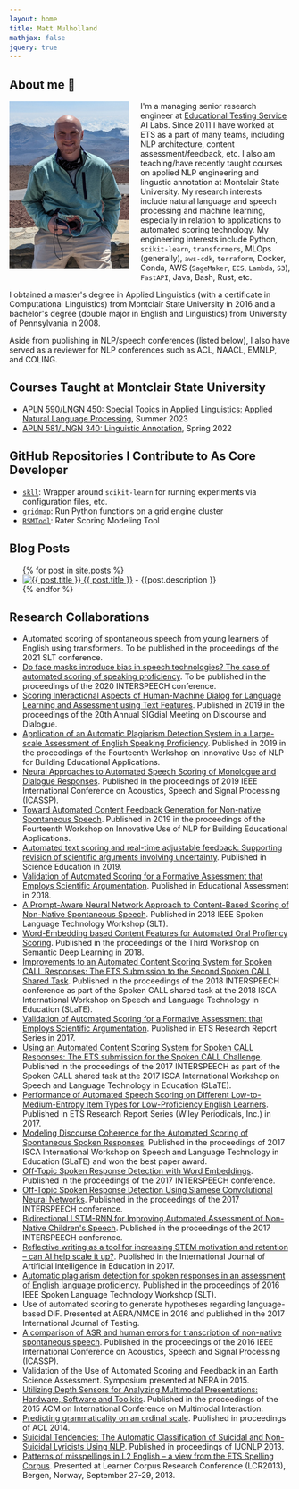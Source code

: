 ```yaml
---
layout: home
title: Matt Mulholland
mathjax: false
jquery: true
---
```


## About me 👋

<img align="left" width="215" height="300" style="padding-right: 20px; padding-bottom: 10px;" src="/assets/mattpic.jpg">

I'm a managing senior research engineer at
[Educational Testing Service](https://ets.org) AI Labs. Since 2011 I have
worked at ETS as a part of many teams, including NLP architecture, content
assessment/feedback, etc. I also am teaching/have recently taught courses on
applied NLP engineering and lingustic annotation at Montclair State
University. My research interests include natural language and speech
processing and machine learning, especially in relation to applications to
automated scoring technology. My engineering interests include Python,
`scikit-learn`, `transformers`, MLOps (generally), `aws-cdk`, `terraform`,
Docker, Conda, AWS (`SageMaker`, `ECS`, `Lambda`, `S3`), `FastAPI`, Java,
Bash, Rust, etc.

I obtained a master's degree in Applied Linguistics (with a certificate in
Computational Linguistics) from Montclair State University in 2016 and a
bachelor's degree (double major in English and Linguistics) from University of
Pennsylvania in 2008.

Aside from publishing in NLP/speech conferences (listed below), I also have
served as a reviewer for NLP conferences such as ACL, NAACL, EMNLP, and COLING.

<div id="instagram-feed1" class="instagram-feed"></div>

## Courses Taught at Montclair State University

- [APLN 590/LNGN 450: Special Topics in Applied Linguistics: Applied Natural Language Processing](http://catalog.montclair.edu/coursesaz/apln/), Summer 2023
- [APLN 581/LNGN 340: Linguistic Annotation](https://www.coursicle.com/montclair/courses/APLN/581/), Spring 2022

## GitHub Repositories I Contribute to As Core Developer

- [`skll`](https://github.com/EducationalTestingService/skll): Wrapper around
  `scikit-learn` for running experiments via configuration files, etc.
- [`gridmap`](https://github.com/pygridtools/gridmap): Run Python functions on a
  grid engine cluster
- [`RSMTool`](https://github.com/EducationalTestingService/rsmtool): Rater
  Scoring Modeling Tool

<div id="instagram-feed1" class="instagram-feed"></div>

## Blog Posts

<ul>
   {% for post in site.posts %}
   <li>
     <a href="{{ post.url }}"><img src="{{ post.picture }}" class="blog_image_icon" width="130" height="90" alt="{{ post.title }}">   {{ post.title }}</a>
     - {{post.description }}
   </li>
   {% endfor %}
</ul>

<div id="instagram-feed1" class="instagram-feed"></div>

## Research Collaborations

- Automated scoring of spontaneous speech from young learners of English using transformers. To be published in the proceedings of the 2021 SLT conference.
- <a href="https://isca-speech.org/archive/Interspeech_2020/pdfs/1264.pdf">Do face masks introduce bias in speech technologies? The case of automated scoring of speaking proficiency</a>. To be published in the proceedings of the 2020 INTERSPEECH conference.
- <a href="https://www.aclweb.org/anthology/W19-5913.pdf">Scoring Interactional Aspects of Human-Machine Dialog for Language Learning and Assessment using Text Features</a>. Published in 2019 in the proceedings of the 20th Annual SIGdial Meeting on Discourse and Dialogue.
- <a href="https://www.aclweb.org/anthology/W19-4445">Application of an Automatic Plagiarism Detection System in a Large-scale Assessment of English Speaking Proficiency</a>. Published in 2019 in the proceedings of the Fourteenth Workshop on Innovative Use of NLP for Building Educational Applications.
- <a href="https://ieeexplore.ieee.org/abstract/document/8683717">Neural Approaches to Automated Speech Scoring of Monologue and Dialogue Responses</a>. Published in the proceedings of 2019 IEEE International Conference on Acoustics, Speech and Signal Processing (ICASSP).
- <a href="https://www.aclweb.org/anthology/W19-4432">Toward Automated Content Feedback Generation for Non-native Spontaneous Speech</a>. Published in 2019 in the proceedings of the Fourteenth Workshop on Innovative Use of NLP for Building Educational Applications.
- <a href="https://onlinelibrary.wiley.com/doi/epdf/10.1002/sce.21504">Automated text scoring and real-time adjustable feedback: Supporting revision of scientific arguments involving uncertainty</a>. Published in Science Education in 2019.
- <a href="https://tandfonline.com/doi/full/10.1080/10627197.2018.1427570">Validation of Automated Scoring for a Formative Assessment that Employs Scientific Argumentation</a>. Published in Educational Assessment in 2018.
- <a href="https://www.researchgate.net/publication/331106079_A_Prompt-Aware_Neural_Network_Approach_to_Content-Based_Scoring_of_Non-Native_Spontaneous_Speech">A Prompt-Aware Neural Network Approach to Content-Based Scoring of Non-Native Spontaneous Speech</a>. Published in 2018 IEEE Spoken Language Technology Workshop (SLT).
- <a href="http://www.aclweb.org/anthology/W18-4002">Word-Embedding based Content Features for Automated Oral Profiency Scoring</a>. Published in the proceedings of the Third Workshop on Semantic Deep Learning in 2018.
- <a href="http://vikramr.com/pubs/CALL_task_IS2018.pdf">Improvements to an Automated Content Scoring System for Spoken CALL Responses: The ETS Submission to the Second Spoken CALL Shared Task</a>. Published in the proceedings of the 2018 INTERSPEECH conference as part of the Spoken CALL shared task at the 2018 ISCA International Workshop on Speech and Language Technology in Education (SLaTE).
- <a href="http://onlinelibrary.wiley.com/doi/10.1002/ets2.12139/full">Validation of Automated Scoring for a Formative Assessment that Employs Scientific Argumentation</a>. Published in ETS Research Report Series in 2017.
- <a href="https://regulus.unige.ch/spokencallsharedtask/Downloads/SLaTE_2017_paper_25.pdf">Using an Automated Content Scoring System for Spoken CALL Responses: The ETS submission for the Spoken CALL Challenge</a>. Published in the proceedings of the 2017 INTERSPEECH as part of the Spoken CALL shared task at the 2017 ISCA International Workshop on Speech and Language Technology in Education (SLaTE).
- <a href="https://onlinelibrary.wiley.com/doi/pdf/10.1002/ets2.12139">Performance of Automated Speech Scoring on Different Low-to-Medium-Entropy Item Types for Low-Proficiency English Learners</a>. Published in ETS Research Report Series (Wiley Periodicals, Inc.) in 2017.
- <a href="http://www.slate2017.org/papers/SLaTE_2017_paper_26.pdf">Modeling Discourse Coherence for the Automated Scoring of Spontaneous Spoken Responses</a>. Published in the proceedings of 2017 ISCA International Workshop on Speech and Language Technology in Education (SLaTE) and won the best paper award.
- <a href="https://www.researchgate.net/publication/319185317_Off-Topic_Spoken_Response_Detection_with_Word_Embeddings">Off-Topic Spoken Response Detection with Word Embeddings</a>. Published in the proceedings of the 2017 INTERSPEECH conference.
- <a href="http://www.isca-speech.org/archive/Interspeech_2017/pdfs/1174.PDF">Off-Topic Spoken Response Detection Using Siamese Convolutional Neural Networks</a>. Published in the proceedings of the 2017 INTERSPEECH conference.
- <a href="https://pdfs.semanticscholar.org/c6f7/2739a51e0fccd6a08aeec667b948f57816ba.pdf">Bidirectional LSTM-RNN for Improving Automated Assessment of Non-Native Children's Speech</a>. Published in the proceedings of the 2017 INTERSPEECH conference.
- <a href="http://dx.doi.org/10.1007/s40593-017-0141-4">Reflective writing as a tool for increasing STEM motivation and retention – can AI help scale it up?</a>. Published in the International Journal of Artificial Intelligence in Education in 2017.
- <a href="http://ieeexplore.ieee.org/document/7846254/">Automatic plagiarism detection for spoken responses in an assessment of English language proficiency</a>. Published in the proceedings of 2016 IEEE Spoken Language Technology Workshop (SLT).
- Use of automated scoring to generate hypotheses regarding language-based DIF. Presented at AERA/NMCE in 2016 and published in the 2017 International Journal of Testing.
- <a href="http://ieeexplore.ieee.org/document/7472800/">A comparison of ASR and human errors for transcription of non-native spontaneous speech</a>. Published in the proceedings of the 2016 IEEE International Conference on Acoustics, Speech and Signal Processing (ICASSP).
- Validation of the Use of Automated Scoring and Feedback in an Earth Science Assessment. Symposium presented at NERA in 2015.
- <a href="http://delivery.acm.org/10.1145/2840000/2830605/p547-leong.pdf?ip=144.81.85.10&id=2830605&acc=ACTIVE%20SERVICE&key=174B2C79EC19705A%2E174B2C79EC19705A%2E4D4702B0C3E38B35%2E4D4702B0C3E38B35&__acm__=1523460630_10646e90746568ff3fb98f3f8c22c2d4">Utilizing Depth Sensors for Analyzing Multimodal Presentations: Hardware, Software and Toolkits</a>. Published in the proceedings of the 2015 ACM on International Conference on Multimodal Interaction.
- <a href="http://www.aclweb.org/anthology/P14-2029">Predicting grammaticality on an ordinal scale</a>. Published in proceedings of ACL 2014.
- <a href="http://www.aclweb.org/anthology/I13-1079">Suicidal Tendencies: The Automatic Classification of Suicidal and Non-Suicidal Lyricists Using NLP</a>. Published in proceedings of IJCNLP 2013.
- <a href="https://bells.uib.no/bells/article/view/811">Patterns of misspellings in L2 English – a view from the ETS Spelling Corpus</a>. Presented at Learner Corpus Research Conference (LCR2013), Bergen, Norway, September 27-29, 2013.


<div id="instagram-feed1" class="instagram-feed"></div>
